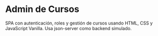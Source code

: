 # Admin de Cursos
SPA con autenticación, roles y gestión de cursos usando HTML, CSS y JavaScript Vanilla. Usa json-server como backend simulado.
